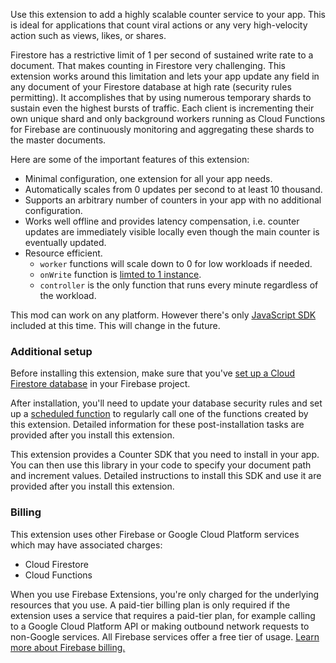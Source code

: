 Use this extension to add a highly scalable counter service to your app. This is ideal for applications that count viral actions or any very high-velocity action such as views, likes, or shares.

Firestore has a restrictive limit of 1 per second of sustained write rate to a document. That makes counting in Firestore very challenging.
This extension works around this limitation and lets your app update any field in any document of your Firestore database at high rate (security rules permitting). It accomplishes that by using numerous temporary shards to sustain even the highest bursts of traffic. Each client is incrementing their own unique shard and only background workers running as Cloud Functions for Firebase are continuously monitoring and aggregating these shards to the master documents.

Here are some of the important features of this extension:

- Minimal configuration, one extension for all your app needs.
- Automatically scales from 0 updates per second to at least 10 thousand.
- Supports an arbitrary number of counters in your app with no additional configuration.
- Works well offline and provides latency compensation, i.e. counter updates are immediately visible locally even though the main counter is eventually updated.
- Resource efficient.
  - `worker` functions will scale down to 0 for low workloads if needed.
  - `onWrite` function is [limted to 1 instance](https://cloud.google.com/functions/docs/max-instances#using_max_instances).
  - `controller` is the only function that runs every minute regardless of the workload.

This mod can work on any platform. However there's only [JavaScript SDK](https://dev-partners.googlesource.com/samples/firebase/mods/+/master/firestore-sharded-counter/clients/web/src/index.ts) included at this time. This will change in the future.

### Additional setup

Before installing this extension, make sure that you've [set up a Cloud Firestore database](https://firebase.google.com/docs/firestore/quickstart) in your Firebase project.

After installation, you'll need to update your database security rules and set up a [scheduled function](https://firebase.google.com/docs/functions/schedule-functions) to regularly call one of the functions created by this extension. Detailed information for these post-installation tasks are provided after you install this extension.

This extension provides a Counter SDK that you need to install in your app. You can then use this library in your code to specify your document path and increment values. Detailed instructions to install this SDK and use it are provided after you install this extension.

### Billing

This extension uses other Firebase or Google Cloud Platform services which may have associated charges:

- Cloud Firestore
- Cloud Functions

When you use Firebase Extensions, you're only charged for the underlying resources that you use. A paid-tier billing plan is only required if the extension uses a service that requires a paid-tier plan, for example calling to a Google Cloud Platform API or making outbound network requests to non-Google services. All Firebase services offer a free tier of usage. [Learn more about Firebase billing.](https://firebase.google.com/pricing)

